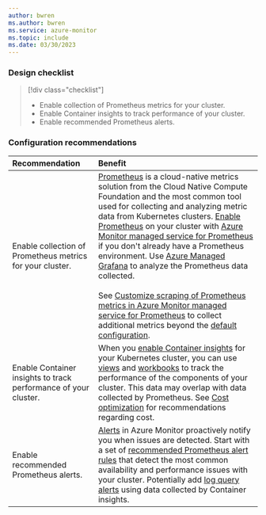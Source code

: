 ```yaml
---
author: bwren
ms.author: bwren
ms.service: azure-monitor
ms.topic: include
ms.date: 03/30/2023
---
```


### Design checklist

> [!div class="checklist"]
> - Enable collection of Prometheus metrics for your cluster.
> - Enable Container insights to track performance of your cluster.
> - Enable recommended Prometheus alerts.

### Configuration recommendations

| Recommendation | Benefit |
|:---|:---|
| Enable collection of Prometheus metrics for your cluster. | [Prometheus](https://prometheus.io) is a cloud-native metrics solution from the Cloud Native Compute Foundation and the most common tool used for collecting and analyzing metric data from Kubernetes clusters. [Enable Prometheus](../containers/prometheus-metrics-enable.md) on your cluster with [Azure Monitor managed service for Prometheus](../essentials/prometheus-metrics-overview.md) if you don't already have a Prometheus environment. Use [Azure Managed Grafana](../../managed-grafana/overview.md) to analyze the Prometheus data collected.<br><br>See [Customize scraping of Prometheus metrics in Azure Monitor managed service for Prometheus](../containers/prometheus-metrics-scrape-configuration.md) to collect additional metrics beyond the [default configuration](../containers/prometheus-metrics-scrape-default.md). |
| Enable Container insights to track performance of your cluster. | When you [enable Container insights](../containers/prometheus-metrics-enable.md) for your Kubernetes cluster, you can use [views](../containers/container-insights-analyze.md) and [workbooks](../containers/container-insights-reports.md) to track the performance of the components of your cluster. This data may overlap with data collected by Prometheus. See [Cost optimization](../best-practices-containers.md#cost-optimization) for recommendations regarding cost. |
| Enable recommended Prometheus alerts. | [Alerts](../alerts/alerts-overview.md) in Azure Monitor proactively notify you when issues are detected.  Start with a set of [recommended Prometheus alert rules](../containers/container-insights-metric-alerts.md#enable-prometheus-alert-rules) that detect the most common availability and performance issues with your cluster. Potentially add [log query alerts](../containers/container-insights-log-alerts.md) using data collected by Container insights. |
